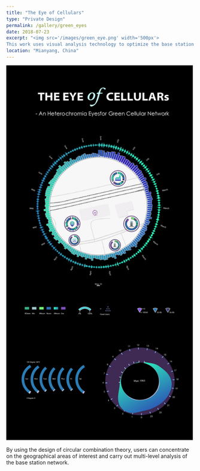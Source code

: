 ```yaml
---
title: "The Eye of Cellulars"
type: "Private Design"
permalink: /gallery/green_eyes
date: 2018-07-23
excerpt: "<img src='/images/green_eye.png' width='500px'>
This work uses visual analysis technology to optimize the base station network to achieve the goal of green base station network. "
location: "Mianyang, China"
---
```


<img src='/images/green_eye.png' width='500px'>

By using the design of circular combination theory, users can concentrate on the geographical areas of interest and carry out multi-level analysis of the base station network. 